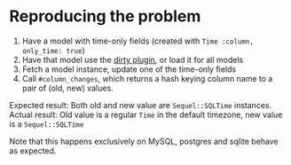 # Reproducing the problem

1. Have a model with time-only fields (created with `Time :column, only_time: true`)
2. Have that model use the [dirty plugin](http://sequel.jeremyevans.net/rdoc-plugins/classes/Sequel/Plugins/Dirty.html), or load it for all models
3. Fetch a model instance, update one of the time-only fields
4. Call `#column_changes`, which returns a hash keying column name to a pair of (old, new) values.

Expected result: Both old and new value are `Sequel::SQLTime` instances.
Actual result: Old value is a regular `Time` in the default timezone, new value is a `Sequel::SQLTime`

Note that this happens exclusively on MySQL, postgres and sqlite behave as expected.
